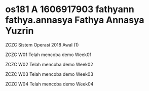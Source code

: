 # os181 A 1606917903 fathyann fathya.annasya Fathya Annasya Yuzrin
ZCZC Sistem Operasi 2018 Awal (1)

ZCZC W01 Telah mencoba demo Week01

ZCZC W02 Telah mencoba demo Week02

ZCZC W03 Telah mencoba demo Week03

ZCZC W04 Telah mencoba demo Week04
